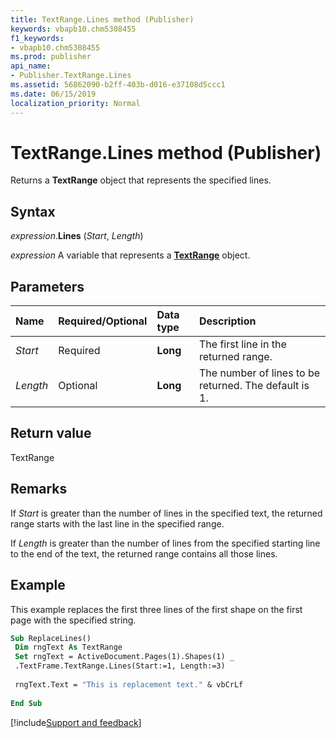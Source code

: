 ```yaml
---
title: TextRange.Lines method (Publisher)
keywords: vbapb10.chm5308455
f1_keywords:
- vbapb10.chm5308455
ms.prod: publisher
api_name:
- Publisher.TextRange.Lines
ms.assetid: 56862090-b2ff-403b-d016-e37108d5ccc1
ms.date: 06/15/2019
localization_priority: Normal
---
```



# TextRange.Lines method (Publisher)

Returns a **TextRange** object that represents the specified lines.


## Syntax

_expression_.**Lines** (_Start_, _Length_)

_expression_ A variable that represents a **[TextRange](Publisher.TextRange.md)** object.


## Parameters

|Name|Required/Optional|Data type|Description|
|:-----|:-----|:-----|:-----|
|_Start_|Required| **Long**|The first line in the returned range.|
|_Length_|Optional| **Long**|The number of lines to be returned. The default is 1.|

## Return value

TextRange


## Remarks

If _Start_ is greater than the number of lines in the specified text, the returned range starts with the last line in the specified range.

If _Length_ is greater than the number of lines from the specified starting line to the end of the text, the returned range contains all those lines.


## Example

This example replaces the first three lines of the first shape on the first page with the specified string.

```vb
Sub ReplaceLines() 
 Dim rngText As TextRange 
 Set rngText = ActiveDocument.Pages(1).Shapes(1) _ 
 .TextFrame.TextRange.Lines(Start:=1, Length:=3) 
 
 rngText.Text = "This is replacement text." & vbCrLf 
 
End Sub
```

[!include[Support and feedback](~/includes/feedback-boilerplate.md)]